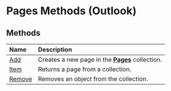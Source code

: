 
# Pages Methods (Outlook)

## Methods



|**Name**|**Description**|
|:-----|:-----|
|[Add](4a28aac5-be6f-0892-0fc1-17ded4dff783.md)|Creates a new page in the  **[Pages](ed4dd77e-b339-7f43-d036-c02daa69d5b8.md)** collection.|
|[Item](f2bdcbfa-33d1-04bd-7ab5-551ea779e648.md)|Returns a page from a collection.|
|[Remove](211b0f26-8193-6c6f-d3c5-4b8495629cf3.md)|Removes an object from the collection.|
